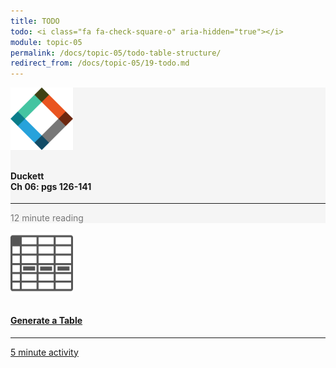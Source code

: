 ```yaml
---
title: TODO
todo: <i class="fa fa-check-square-o" aria-hidden="true"></i>
module: topic-05
permalink: /docs/topic-05/todo-table-structure/
redirect_from: /docs/topic-05/19-todo.md
---
```


<div class="row text-center">
    <div class="col-lg-4">
        <div class="bs-component">
          <div class="list-group">
              <div class="list-group-item" style="background-color: #F5F5F5">
                <img src="../img/hw-icon-duckett.svg" style="max-height: 100px; margin: auto; margin-bottom: 10px;" />
                  <h4 class="list-group-item-heading">Duckett<br />Ch 06: pgs 126-141</h4>
                  <hr>
                  <p class="list-group-item-text" style="color: #777;"><i class="fa fa-clock-o" aria-hidden="true"></i> 12 minute reading</p>
              </div>
            </div>
        </div>
    </div>
    <div class="col-lg-4">
        <div class="bs-component">
          <div class="list-group">
              <a href="https://www.quackit.com/html/html_table_generator.cfm" target="_blank" class="list-group-item">
                <img src="../img/hw-icon-table.svg" style="max-height: 100px; margin: auto; margin-bottom: 10px;" />
                  <h4 class="list-group-item-heading">Generate a Table</h4>
                  <hr>
                  <p class="list-group-item-text"><i class="fa fa-clock-o" aria-hidden="true"></i> 5 minute activity</p>
              </a>
          </div>
        </div>
    </div>
</div>

